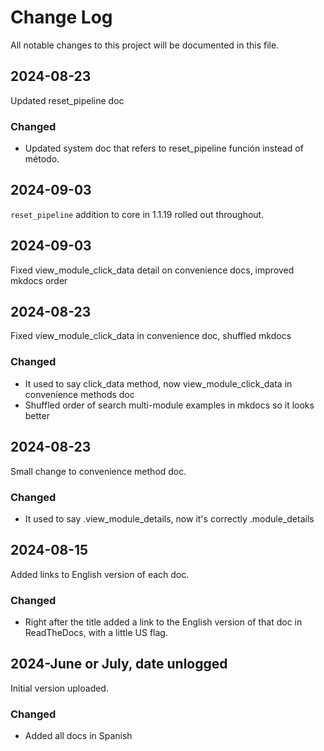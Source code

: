 # Change Log
All notable changes to this project will be documented in this file.


## 2024-08-23

Updated reset_pipeline doc

### Changed

- Updated system doc that refers to reset_pipeline función instead of método.


## 2024-09-03

`reset_pipeline` addition to core in 1.1.19 rolled out throughout.


## 2024-09-03

Fixed view_module_click_data detail on convenience docs, improved mkdocs order


## 2024-08-23

Fixed view_module_click_data in convenience doc, shuffled mkdocs

### Changed

- It used to say click_data method, now view_module_click_data in convenience methods doc
- Shuffled order of search multi-module examples in mkdocs so it looks better


## 2024-08-23

Small change to convenience method doc.

### Changed

- It used to say .view_module_details, now it's correctly .module_details


## 2024-08-15

Added links to English version of each doc.

### Changed

- Right after the title added a link to the English version of that doc in ReadTheDocs, with a little US flag.


## 2024-June or July, date unlogged

Initial version uploaded.

### Changed

- Added all docs in Spanish